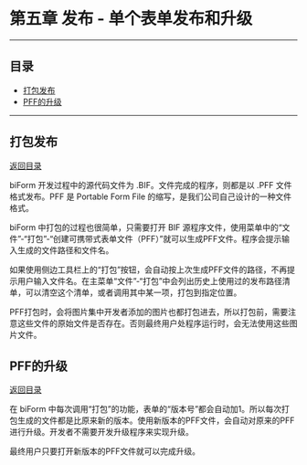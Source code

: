 # 第五章 发布 - 单个表单发布和升级

---

<h2 id="category">目录</h2>

- [打包发布](#打包发布)
- [PFF的升级](#PFF的升级)

---

## 打包发布

[返回目录](#category)

biForm 开发过程中的源代码文件为 .BIF。文件完成的程序，则都是以 .PFF 文件格式发布。PFF 是 Portable Form File 的缩写，是我们公司自己设计的一种文件格式。

biForm 中打包的过程也很简单，只需要打开 BIF 源程序文件，使用菜单中的“文件”-“打包”-“创建可携带式表单文件（PFF）”就可以生成PFF文件。程序会提示输入生成的文件路径和文件名。

如果使用侧边工具栏上的“打包”按钮，会自动按上次生成PFF文件的路径，不再提示用户输入文件名。在主菜单“文件”-“打包”中会列出历史上使用过的发布路径清单，可以清空这个清单，或者调用其中某一项，打包到指定位置。

PFF打包时，会将图片集中开发者添加的图片也都打包进去，所以打包前，需要注意这些文件的原始文件是否存在。否则最终用户处程序运行时，会无法使用这些图片文件。

## PFF的升级

[返回目录](#category)

在 biForm 中每次调用“打包”的功能，表单的“版本号”都会自动加1。所以每次打包生成的文件都是比原来新的版本。使用新版本的PFF文件，会自动对原来的PFF进行升级。开发者不需要开发升级程序来实现升级。

最终用户只要打开新版本的PFF文件就可以完成升级。
